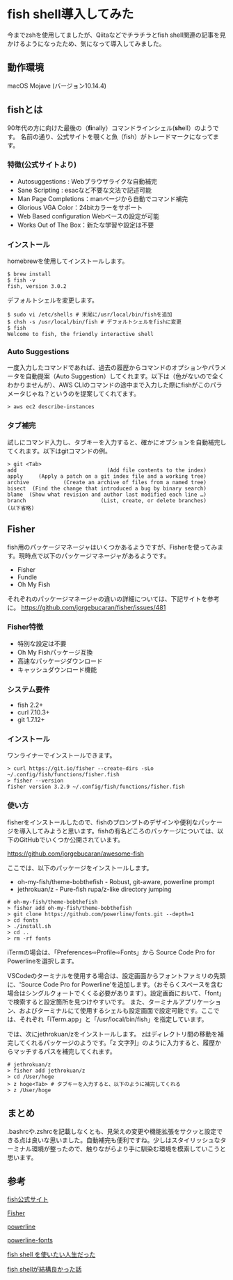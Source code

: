 # fish shell導入してみた
今までzshを使用してましたが、Qiitaなどでチラチラとfish shell関連の記事を見かけるようになったため、気になって導入してみました。

## 動作環境
macOS Mojave
(バージョン10.14.4)

## fishとは
90年代の方に向けた最後の（**fi**nally）コマンドラインシェル(**sh**ell）のようです。
名前の通り、公式サイトを覗くと魚（fish）がトレードマークになってます。

### 特徴(公式サイトより)
- Autosuggestions : Webブラウザライクな自動補完
- Sane Scripting : esacなど不要な文法で記述可能
- Man Page Completions：manページから自動でコマンド補完
- Glorious VGA Color：24bitカラーをサポート
- Web Based configuration Webベースの設定が可能
- Works Out of The Box：新たな学習や設定は不要

### インストール
homebrewを使用してインストールします。
```
$ brew install
$ fish -v
fish, version 3.0.2
```

デフォルトシェルを変更します。
```
$ sudo vi /etc/shells # 末尾に/usr/local/bin/fishを追加
$ chsh -s /usr/local/bin/fish # デフォルトシェルをfishに変更
$ fish
Welcome to fish, the friendly interactive shell
```

### Auto Suggestions
一度入力したコマンドであれば、過去の履歴からコマンドのオプションやパラメータを自動提案（Auto Suggestion）してくれます。以下は（色がないので全くわかりませんが）、AWS CLIのコマンドの途中まで入力した際にfishがこのパラメータじゃね？というのを提案してくれてます。
```
> aws ec2 describe-instances
```

### タブ補完
試しにコマンド入力し、タブキーを入力すると、確かにオプションを自動補完してくれます。以下はgitコマンドの例。
```
> git <Tab>
add                             (Add file contents to the index)
apply     (Apply a patch on a git index file and a working tree)
archive           (Create an archive of files from a named tree)
bisect  (Find the change that introduced a bug by binary search)
blame  (Show what revision and author last modified each line …)
branch                        (List, create, or delete branches)
(以下省略)
```

## Fisher
fish用のパッケージマネージャはいくつかあるようですが、Fisherを使ってみます。現時点で以下のパッケージマネージャがあるようです。
- Fisher
- Fundle
- Oh My Fish

それぞれのパッケージマネージャの違いの詳細については、下記サイトを参考に。
https://github.com/jorgebucaran/fisher/issues/481

### Fisher特徴
- 特別な設定は不要
- Oh My Fishパッケージ互換
- 高速なパッケージダウンロード
- キャッシュダウンロード機能

### システム要件
- fish 2.2+
- curl 7.10.3+
- git 1.7.12+

### インストール
ワンライナーでインストールできます。
```
> curl https://git.io/fisher --create-dirs -sLo ~/.config/fish/functions/fisher.fish
> fisher --version
fisher version 3.2.9 ~/.config/fish/functions/fisher.fish
```

### 使い方
fisherをインストールしたので、fishのプロンプトのデザインや便利なパッケージを導入してみようと思います。fishの有名どころのパッケージについては、以下のGitHubでいくつか公開されています。

https://github.com/jorgebucaran/awesome-fish

ここでは、以下のパッケージをインストールします。
- oh-my-fish/theme-bobthefish - Robust, git-aware, powerline prompt
- jethrokuan/z - Pure-fish rupa/z-like directory jumping

```
# oh-my-fish/theme-bobthefish 
> fisher add oh-my-fish/theme-bobthefish
> git clone https://github.com/powerline/fonts.git --depth=1
> cd fonts
> ./install.sh
> cd ..
> rm -rf fonts
```
iTermの場合は、「Preferences⇨Profile⇨Fonts」から Source Code Pro for Powerlineを選択します。

VSCodeのターミナルを使用する場合は、設定画面からフォントファミリの先頭に、'Source Code Pro for Powerline'を追加します。（おそらくスペースを含む場合はシングルクォートでくくる必要があります）。設定画面において、「font」で検索すると設定箇所を見つけやすいです。
また、ターミナルアプリケーション、およびターミナルにて使用するシェルも設定画面で設定可能です。ここでは、それぞれ「iTerm.app」と「/usr/local/bin/fish」を指定しています。



では、次にjethrokuan/zをインストールします。
zはディレクトリ間の移動を補完してくれるパッケージのようです。「z 文字列」のように入力すると、履歴からマッチするパスを補完してくれます。
```
# jethrokuan/z
> fisher add jethrokuan/z
> cd /User/hoge
> z hoge<Tab> # タブキーを入力すると、以下のように補完してくれる
> z /User/hoge
```

## まとめ
.bashrcや.zshrcを記載しなくとも、見栄えの変更や機能拡張をサクッと設定できる点は良いな思いました。自動補完も便利ですね。少しはスタイリッシュなターミナル環境が整ったので、触りながらより手に馴染む環境を模索していこうと思います。

## 参考
[fish公式サイト](https://fishshell.com/)

[Fisher](https://github.com/jorgebucaran/fisher)

[powerline](https://github.com/powerline/powerline)

[powerline-fonts](https://github.com/powerline/fonts)

[fish shell を使いたい人生だった](https://dev.classmethod.jp/etc/fish-shell-life/)

[fish shellが結構良かった話](https://qiita.com/hennin/items/33758226a0de8c963ddf)

